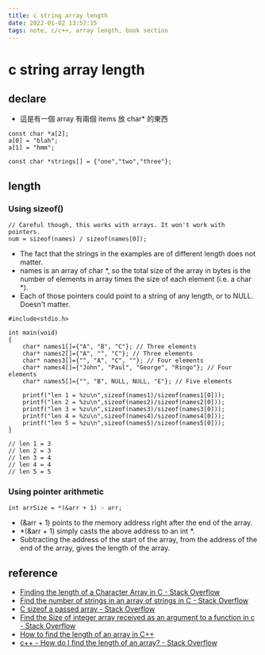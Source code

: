 ```yaml
---
title: c string array length
date: 2022-01-02 13:57:15
tags: note, c/c++, array length, book section
---
```


# c string array length

## declare
- 這是有一個 array 有兩個 items 放 char* 的東西
```clike
const char *a[2];
a[0] = "blah";
a[1] = "hmm";

const char *strings[] = {"one","two","three"};
```
<!--more-->
## length
### Using sizeof()
```clike
// Careful though, this works with arrays. It won't work with pointers.
num = sizeof(names) / sizeof(names[0]);
```
- The fact that the strings in the examples are of different length does not matter.
- names is an array of char *, so the total size of the array in bytes is the number of elements in array times the size of each element (i.e. a char *).
- Each of those pointers could point to a string of any length, or to NULL. Doesn't matter.
```clike
#include<stdio.h>

int main(void)
{
    char* names1[]={"A", "B", "C"}; // Three elements
    char* names2[]={"A", "", "C"}; // Three elements
    char* names3[]={"", "A", "C", ""}; // Four elements
    char* names4[]={"John", "Paul", "George", "Ringo"}; // Four elements
    char* names5[]={"", "B", NULL, NULL, "E"}; // Five elements

    printf("len 1 = %zu\n",sizeof(names1)/sizeof(names1[0]));
    printf("len 2 = %zu\n",sizeof(names2)/sizeof(names2[0]));
    printf("len 3 = %zu\n",sizeof(names3)/sizeof(names3[0]));
    printf("len 4 = %zu\n",sizeof(names4)/sizeof(names4[0]));
    printf("len 5 = %zu\n",sizeof(names5)/sizeof(names5[0]));
}

// len 1 = 3
// len 2 = 3
// len 3 = 4
// len 4 = 4
// len 5 = 5
```
### Using pointer arithmetic
```clike
int arrSize = *(&arr + 1) - arr;
```
- (&arr + 1) points to the memory address right after the end of the array.
- *(&arr + 1) simply casts the above address to an int *.
- Subtracting the address of the start of the array, from the address of the end of the array,​ gives the length of the array.

## reference
- [Finding the length of a Character Array in C - Stack Overflow](https://stackoverflow.com/questions/4180818/finding-the-length-of-a-character-array-in-c)
- [Find the number of strings in an array of strings in C - Stack Overflow](https://stackoverflow.com/questions/9522760/find-the-number-of-strings-in-an-array-of-strings-in-c)
- [C sizeof a passed array - Stack Overflow](https://stackoverflow.com/questions/5493281/c-sizeof-a-passed-array)
- [Find the Size of integer array received as an argument to a function in c - Stack Overflow](https://stackoverflow.com/questions/25680014/find-the-size-of-integer-array-received-as-an-argument-to-a-function-in-c)
- [How to find the length of an ​array in C++](https://www.educative.io/edpresso/how-to-find-the-length-of-an-array-in-cpp)
- [c++ - How do I find the length of an array? - Stack Overflow](https://stackoverflow.com/questions/4108313/how-do-i-find-the-length-of-an-array)